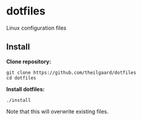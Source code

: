 # dotfiles
Linux configuration files
  
## Install

**Clone repository:**

    git clone https://github.com/theilgaard/dotfiles
    cd dotfiles

**Install dotfiles:**

    ./install

Note that this will overwrite existing files.


